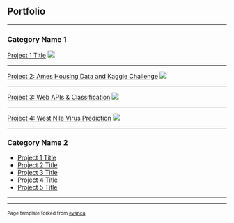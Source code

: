 ## Portfolio

---

### Category Name 1 

[Project 1 Title](/sample_page)
<img src="images/dummy_thumbnail.jpg?raw=true"/>

---
[Project 2: Ames Housing Data and Kaggle Challenge](/pdf/sample_presentation.pdf)
<img src="images/dummy_thumbnail.jpg?raw=true"/>

---
[Project 3: Web APIs & Classification](http://example.com/)
<img src="images/dummy_thumbnail.jpg?raw=true"/>

---
[Project 4: West Nile Virus Prediction](http://example.com/)
<img src="images/dummy_thumbnail.jpg?raw=true"/>

---

### Category Name 2

- [Project 1 Title](http://example.com/)
- [Project 2 Title](http://example.com/)
- [Project 3 Title](http://example.com/)
- [Project 4 Title](http://example.com/)
- [Project 5 Title](http://example.com/)

---




---
<p style="font-size:11px">Page template forked from <a href="https://github.com/evanca/quick-portfolio">evanca</a></p>
<!-- Remove above link if you don't want to attibute -->
